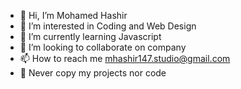 - 👋 Hi, I’m Mohamed Hashir
- 👀 I’m interested in Coding and Web Design
- 🌱 I’m currently learning Javascript
- 💞️ I’m looking to collaborate on company
- 📫 How to reach me mhashir147.studio@gmail.com
- 👀 Never copy my projects nor code
